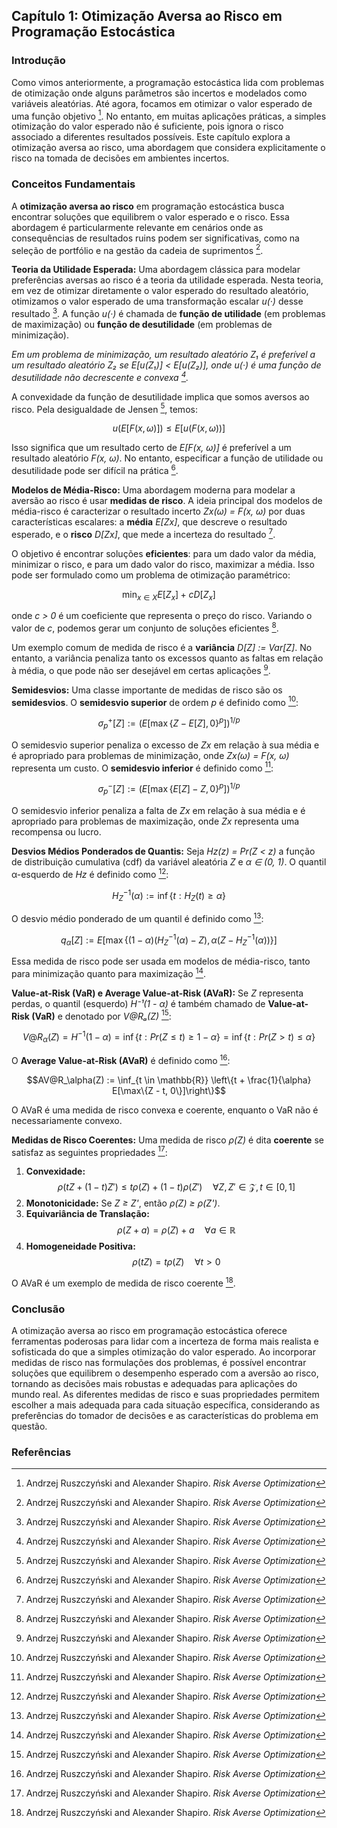## Capítulo 1: Otimização Aversa ao Risco em Programação Estocástica

### Introdução
Como vimos anteriormente, a programação estocástica lida com problemas de otimização onde alguns parâmetros são incertos e modelados como variáveis aleatórias. Até agora, focamos em otimizar o valor esperado de uma função objetivo [^1]. No entanto, em muitas aplicações práticas, a simples otimização do valor esperado não é suficiente, pois ignora o risco associado a diferentes resultados possíveis. Este capítulo explora a otimização aversa ao risco, uma abordagem que considera explicitamente o risco na tomada de decisões em ambientes incertos.

### Conceitos Fundamentais

A **otimização aversa ao risco** em programação estocástica busca encontrar soluções que equilibrem o valor esperado e o risco. Essa abordagem é particularmente relevante em cenários onde as consequências de resultados ruins podem ser significativas, como na seleção de portfólio e na gestão da cadeia de suprimentos [^1].

**Teoria da Utilidade Esperada:** Uma abordagem clássica para modelar preferências aversas ao risco é a teoria da utilidade esperada. Nesta teoria, em vez de otimizar diretamente o valor esperado do resultado aleatório, otimizamos o valor esperado de uma transformação escalar *u(·)* desse resultado [^1]. A função *u(·)* é chamada de **função de utilidade** (em problemas de maximização) ou **função de desutilidade** (em problemas de minimização).

*Em um problema de minimização, um resultado aleatório *Z₁* é preferível a um resultado aleatório *Z₂* se *E[u(Z₁)] < E[u(Z₂)]*, onde *u(·)* é uma função de desutilidade não decrescente e convexa [^1].*

A convexidade da função de desutilidade implica que somos aversos ao risco. Pela desigualdade de Jensen [^1], temos:

$$u(E[F(x, \omega)]) \leq E[u(F(x, \omega))]$$

Isso significa que um resultado certo de *E[F(x, ω)]* é preferível a um resultado aleatório *F(x, ω)*. No entanto, especificar a função de utilidade ou desutilidade pode ser difícil na prática [^1].

**Modelos de Média-Risco:** Uma abordagem moderna para modelar a aversão ao risco é usar **medidas de risco**. A ideia principal dos modelos de média-risco é caracterizar o resultado incerto *Zx(ω) = F(x, ω)* por duas características escalares: a **média** *E[Zx]*, que descreve o resultado esperado, e o **risco** *D[Zx]*, que mede a incerteza do resultado [^1].

O objetivo é encontrar soluções **eficientes**: para um dado valor da média, minimizar o risco, e para um dado valor do risco, maximizar a média. Isso pode ser formulado como um problema de otimização paramétrico:

$$\min_{x \in X} E[Z_x] + cD[Z_x]$$

onde *c > 0* é um coeficiente que representa o preço do risco. Variando o valor de *c*, podemos gerar um conjunto de soluções eficientes [^1].

Um exemplo comum de medida de risco é a **variância** *D[Z] := Var[Z]*. No entanto, a variância penaliza tanto os excessos quanto as faltas em relação à média, o que pode não ser desejável em certas aplicações [^1].

**Semidesvios:** Uma classe importante de medidas de risco são os **semidesvios**. O **semidesvio superior** de ordem *p* é definido como [^1]:

$$\sigma_p^+[Z] := \left(E\left[\max\{Z - E[Z], 0\}^p\right]\right)^{1/p}$$

O semidesvio superior penaliza o excesso de *Zx* em relação à sua média e é apropriado para problemas de minimização, onde *Zx(ω) = F(x, ω)* representa um custo. O **semidesvio inferior** é definido como [^1]:

$$\sigma_p^-[Z] := \left(E\left[\max\{E[Z] - Z, 0\}^p\right]\right)^{1/p}$$

O semidesvio inferior penaliza a falta de *Zx* em relação à sua média e é apropriado para problemas de maximização, onde *Zx* representa uma recompensa ou lucro.

**Desvios Médios Ponderados de Quantis:** Seja *Hz(z) = Pr(Z < z)* a função de distribuição cumulativa (cdf) da variável aleatória *Z* e *α ∈ (0, 1)*. O quantil α-esquerdo de *Hz* é definido como [^1]:

$$H_Z^{-1}(\alpha) := \inf\{t : H_Z(t) \geq \alpha\}$$

O desvio médio ponderado de um quantil é definido como [^1]:

$$q_\alpha[Z] := E[\max\{(1 - \alpha)(H_Z^{-1}(\alpha) - Z), \alpha(Z - H_Z^{-1}(\alpha))\}]$$

Essa medida de risco pode ser usada em modelos de média-risco, tanto para minimização quanto para maximização [^1].

**Value-at-Risk (VaR) e Average Value-at-Risk (AVaR):** Se *Z* representa perdas, o quantil (esquerdo) *H⁻¹(1 - α)* é também chamado de **Value-at-Risk (VaR)** e denotado por *V@Rₐ(Z)* [^1]:

$$V@R_\alpha(Z) = H^{-1}(1 - \alpha) = \inf\{t : Pr(Z \leq t) \geq 1 - \alpha\} = \inf\{t : Pr(Z > t) \leq \alpha\}$$

O **Average Value-at-Risk (AVaR)** é definido como [^1]:

$$AV@R_\alpha(Z) := \inf_{t \in \mathbb{R}} \left\{t + \frac{1}{\alpha} E[\max\{Z - t, 0\}]\right\}$$

O AVaR é uma medida de risco convexa e coerente, enquanto o VaR não é necessariamente convexo.

**Medidas de Risco Coerentes:** Uma medida de risco *ρ(Z)* é dita **coerente** se satisfaz as seguintes propriedades [^1]:

1.  **Convexidade:**
    $$\rho(tZ + (1 - t)Z') \leq t\rho(Z) + (1 - t)\rho(Z') \quad \forall Z, Z' \in \mathcal{Z}, t \in [0, 1]$$
2.  **Monotonicidade:**
    Se *Z ≥ Z'*, então *ρ(Z) ≥ ρ(Z')*.
3.  **Equivariância de Translação:**
    $$\rho(Z + a) = \rho(Z) + a \quad \forall a \in \mathbb{R}$$
4.  **Homogeneidade Positiva:**
    $$\rho(tZ) = t\rho(Z) \quad \forall t > 0$$

O AVaR é um exemplo de medida de risco coerente [^1].

### Conclusão
A otimização aversa ao risco em programação estocástica oferece ferramentas poderosas para lidar com a incerteza de forma mais realista e sofisticada do que a simples otimização do valor esperado. Ao incorporar medidas de risco nas formulações dos problemas, é possível encontrar soluções que equilibrem o desempenho esperado com a aversão ao risco, tornando as decisões mais robustas e adequadas para aplicações do mundo real. As diferentes medidas de risco e suas propriedades permitem escolher a mais adequada para cada situação específica, considerando as preferências do tomador de decisões e as características do problema em questão.

### Referências
[^1]: Andrzej Ruszczyński and Alexander Shapiro. *Risk Averse Optimization*
<!-- END -->